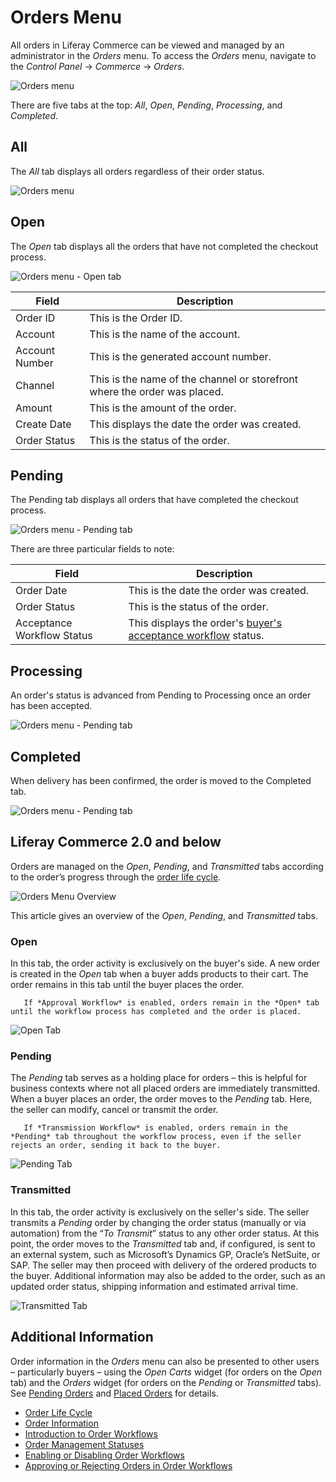 # Orders Menu

All orders in Liferay Commerce can be viewed and managed by an administrator in the _Orders_ menu. To access the _Orders_ menu, navigate to the _Control Panel_ &rarr; _Commerce_ &rarr; _Orders_.

<!-- please update this image so that it includes the side control panel menu open so that someone can see where in the control panel the Orders menu option is - as well as the orders themselves. -->
![Orders menu](./orders-menu/images/05.png)

There are five tabs at the top: _All_, _Open_, _Pending_, _Processing_, and _Completed_.

## All

The _All_ tab displays all orders regardless of their order status.

![Orders menu](./orders-menu/images/05.png)

## Open

The _Open_ tab displays all the orders that have not completed the checkout process.

![Orders menu - Open tab](./orders-menu/images/07.png)

| Field | Description|
| --- | --- |
| Order ID | This is the Order ID. |
| Account | This is the name of the account. |
| Account Number | This is the generated account number. |
| Channel | This is the name of the channel or storefront where the order was placed. |
| Amount | This is the amount of the order. |
| Create Date | This displays the date the order was created. |
| Order Status | This is the status of the order. |

## Pending

The Pending tab displays all orders that have completed the checkout process.

![Orders menu - Pending tab](./orders-menu/images/06.png)

There are three particular fields to note:

| Field | Description|
| --- | --- |
| Order Date | This is the date the order was created. |
| Order Status | This is the status of the order. |
| Acceptance Workflow Status | This displays the order's [buyer's acceptance workflow](./order-workflows/enabling-or-disabling-order-workflows.md) status. |

## Processing

An order's status is advanced from Pending to Processing once an order has been accepted. <!-- Where is the Accept Order button? the _Accept Order_ button is clicked. -->

![Orders menu - Pending tab](./orders-menu/images/09.png)

## Completed

When delivery has been confirmed, the order is moved to the Completed tab.

![Orders menu - Pending tab](./orders-menu/images/08.png)

## Liferay Commerce 2.0 and below

Orders are managed on the _Open_, _Pending_, and _Transmitted_ tabs according to the order’s progress through the [order life cycle](./order-life-cycle.md).

![Orders Menu Overview](./orders-menu/images/01.png "Orders Menu Overview")

This article gives an overview of the _Open_, _Pending_, and _Transmitted_ tabs.

### Open

In this tab, the order activity is exclusively on the buyer's side. A new order is created in the _Open_ tab when a buyer adds products to their cart. The order remains in this tab until the buyer places the order.

```note::
   If *Approval Workflow* is enabled, orders remain in the *Open* tab until the workflow process has completed and the order is placed.
```

![Open Tab](./orders-menu/images/02.png "Open Tab")

### Pending

The _Pending_ tab serves as a holding place for orders – this is helpful for business contexts where not all placed orders are immediately transmitted. When a buyer places an order, the order moves to the _Pending_ tab. Here, the seller can modify, cancel or transmit the order.

```note::
   If *Transmission Workflow* is enabled, orders remain in the *Pending* tab throughout the workflow process, even if the seller rejects an order, sending it back to the buyer.
```

![Pending Tab](./orders-menu/images/03.png "Pending Tab")

### Transmitted

In this tab, the order activity is exclusively on the seller's side. The seller transmits a _Pending_ order by changing the order status (manually or via automation) from the “_To Transmit_” status to any other order status. At this point, the order moves to the _Transmitted_ tab and, if configured,  is sent to an external system, such as Microsoft’s Dynamics GP, Oracle’s NetSuite, or SAP. The seller may then proceed with delivery of the ordered products to the buyer. Additional information may also be added to the order, such as an updated order status, shipping information and estimated arrival time.

![Transmitted Tab](./orders-menu/images/04.png "Transmitted Tab")

## Additional Information
<!-- Is this "Additional Information" supposed to be for 2.1+ or for 2.0 and below? Restructure this accordingly. -->
Order information in the *Orders* menu can also be presented to other users – particularly buyers – using the *Open Carts* widget (for orders on the *Open* tab) and the *Orders* widget (for orders on the *Pending* or *Transmitted* tabs). See [Pending Orders](../../creating-store-content/commerce-storefront-pages/pending-orders.md) and [Placed Orders](../../creating-store-content/commerce-storefront-pages/placed-orders.md) for details.

* [Order Life Cycle](./order-life-cycle.md)
* [Order Information](./order-information.md)
* [Introduction to Order Workflows](./order-workflows/introduction-to-order-workflows.md)
* [Order Management Statuses](./order-management-statuses.md)
* [Enabling or Disabling Order Workflows](./order-workflows/enabling-or-disabling-order-workflows.md)
* [Approving or Rejecting Orders in Order Workflows](./order-workflows/approving-or-rejecting-orders-in-order-workflows.md)
